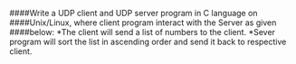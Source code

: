 ####Write a UDP client and UDP server program in C language on
####Unix/Linux, where client program interact with the Server as given
####below:
*The client will send a list of numbers to the client.
*Sever program will sort the list in ascending order and send it back to
respective client.
